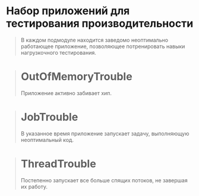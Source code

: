 # Набор приложений для тестирования производительности

> В каждом подмодуле находится заведомо неоптимально работающее приложение, позволяющее потренировать навыки нагрузкочного тестирования. 


> # OutOfMemoryTrouble
> Приложение активно забивает хип.

> # JobTrouble
> В указанное время приложение запускает задачу, выполняющую неоптимальный код.

> # ThreadTrouble
> Постепенно запускает все больше спящих потоков, не завершая их работу.


> 
>